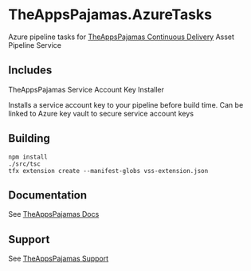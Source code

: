 # TheAppsPajamas.AzureTasks

Azure pipeline tasks for [TheAppsPajamas Continuous Delivery](https://www.theappspajamas.com) Asset Pipeline Service

## Includes

TheAppsPajamas Service Account Key Installer

Installs a service account key to your pipeline before build time. Can be linked to Azure key vault to secure service account keys

## Building

    npm install
    ./src/tsc
    tfx extension create --manifest-globs vss-extension.json 

## Documentation

See [TheAppsPajamas Docs](https://www.theappspajamas.com/docs)

## Support

See [TheAppsPajamas Support](https://www.theappspajamas.com/support)
